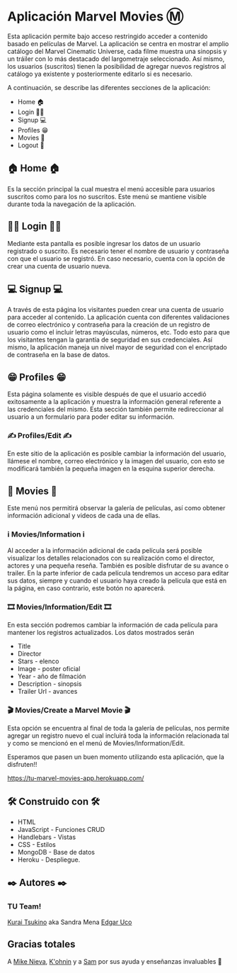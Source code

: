 # Aplicación Marvel Movies Ⓜ️

Esta aplicación permite bajo acceso restringido acceder a contenido basado en películas de Marvel.
La aplicación se centra en mostrar el amplio catálogo del Marvel Cinematic Universe, cada filme muestra una sinopsis y un tráiler con lo más destacado del largometraje seleccionado.
Así mismo, los usuarios (suscritos) tienen la posibilidad de agregar nuevos registros al catálogo ya existente y posteriormente editarlo si es necesario.

A continuación, se describe las diferentes secciones de la aplicación:
* Home 🏠
* Login 👩‍💻
* Signup 💻
* Profiles 😁
* Movies 🎥
* Logout 🚪

## 🏠 Home 🏠

Es la sección principal la cual muestra el menú accesible para usuarios suscritos como para los no suscritos. 
Este menú se mantiene visible durante toda la navegación de la aplicación.

## 👩‍💻 Login 👩‍💻

Mediante esta pantalla es posible ingresar los datos de un usuario registrado o suscrito. 
Es necesario tener el nombre de usuario y contraseña con que el usuario se registró.
En caso necesario, cuenta con la opción de crear una cuenta de usuario nueva.

## 💻 Signup 💻

A través de esta página los visitantes pueden crear una  cuenta de usuario para acceder al contenido. 
La aplicación cuenta con diferentes validaciones de correo electrónico y contraseña para la creación de un registro de usuario como el incluir letras mayúsculas, números, etc. 
Todo esto para que los visitantes tengan la garantía de seguridad en sus credenciales. 
Así mismo, la aplicación maneja un nivel mayor de seguridad con el encriptado de contraseña en la base de datos.

## 😁 Profiles 😁

Esta página solamente es visible después de que el usuario accedió exitosamente a la aplicación y muestra la información general referente a las credenciales del mismo.
Esta sección también permite redireccionar al usuario a un formulario para poder editar su información.
 
### ✍️ Profiles/Edit ✍️

En este sitio de la aplicación es posible cambiar la información del usuario, llámese el nombre, correo electrónico y la imagen del usuario, con esto se modificará también la pequeña imagen en la esquina superior derecha.

## 🎥 Movies 🎥

Este menú nos permitirá observar la galería de películas, así como obtener información adicional y videos de cada una de ellas.
 
### ℹ️ Movies/Information ℹ️

Al acceder a la información adicional de cada película será posible visualizar los detalles relacionados con su realización como el director, actores y una pequeña reseña.
También es posible disfrutar de su avance o trailer.
En la parte inferior de cada película tendremos un acceso para editar sus datos, siempre y cuando el usuario haya creado la película que está en la página, en caso contrario, este botón no aparecerá.

### 🎞 Movies/Information/Edit 🎞

En esta sección podremos cambiar la información de cada película para mantener los registros actualizados. 
Los datos mostrados serán 
* Title
* Director
* Stars - elenco 
* Image - poster oficial 
* Year - año de filmación 
* Description - sinopsis 
* Trailer Url - avances
 
### 🎬 Movies/Create a Marvel Movie 🎬

Esta opción se encuentra al final de toda la galería de películas, nos permite agregar un registro nuevo el cual incluirá toda la información relacionada tal y como se mencionó en el menú de Movies/Information/Edit.

Esperamos que pasen un buen momento utilizando esta aplicación, que la disfruten!!

https://tu-marvel-movies-app.herokuapp.com/

## 🛠 Construido con 🛠

* HTML
* JavaScript - Funciones CRUD
* Handlebars - Vistas
* CSS - Estilos
* MongoDB - Base de datos
* Heroku - Despliegue.

## ✒️ Autores ✒️
### TU Team!
[Kurai Tsukino](https://github.com/KuraiTsukino) aka Sandra Mena 
[Edgar Uco](https://github.com/Ed-Uco) 

## Gracias totales

A [Mike Nieva](https://github.com/mikenieva), [K'ohnin](https://github.com/konhin2) y a [Sam](https://github.com/ta-web-mex) por sus ayuda y enseñanzas invaluables 🥰